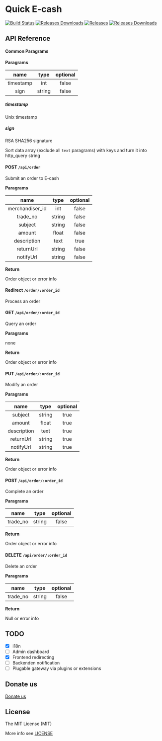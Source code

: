 Quick E-cash
===

[![Build Status](https://img.shields.io/travis/labs7in0/E-cash.svg)](https://travis-ci.org/labs7in0/E-cash)
[![Releases Downloads](https://img.shields.io/github/downloads/labs7in0/E-cash/total.svg)](https://github.com/labs7in0/E-cash/releases)
[![Releases](https://img.shields.io/github/release/labs7in0/E-cash.svg)](https://github.com/labs7in0/E-cash/releases/latest)
[![Releases Downloads](https://img.shields.io/github/downloads/labs7in0/E-cash/latest/total.svg)](https://github.com/labs7in0/E-cash/releases/latest)

## API Reference

#### Common Paragrams

**Paragrams**

| name | type | optional |
|:----:|:----:|:--------:|
|timestamp|int|false|
|sign|string|false|

##### timestamp

Unix timestamp

##### sign

RSA SHA256 signature

Sort data array (exclude all `text` paragrams) with keys and turn it into http_query string

#### POST `/api/order`
Submit an order to E-cash

**Paragrams**

| name | type | optional |
|:----:|:----:|:--------:|
|merchandiser_id|int|false|
|trade_no|string|false|
|subject|string|false|
|amount|float|false|
|description|text|true|
|returnUrl|string|false|
|notifyUrl|string|false|

**Return**

Order object or error info

#### Redirect `/order/:order_id`
Process an order

#### GET `/api/order/:order_id`
Query an order

**Paragrams**

none

**Return**

Order object or error info

#### PUT `/api/order/:order_id`
Modify an order

**Paragrams**

| name | type | optional |
|:----:|:----:|:--------:|
|subject|string|true|
|amount|float|true|
|description|text|true|
|returnUrl|string|true|
|notifyUrl|string|true|

**Return**

Order object or error info

#### POST `/api/order/:order_id`
Complete an order

**Paragrams**

| name | type | optional |
|:----:|:----:|:--------:|
|trade_no|string|false|

**Return**

Order object or error info

#### DELETE `/api/order/:order_id`
Delete an order

**Paragrams**

| name | type | optional |
|:----:|:----:|:--------:|
|trade_no|string|false|

**Return**

Null or error info

## TODO
- [x] i18n
- [ ] Admin dashboard
- [x] Frontend redirecting
- [ ] Backenden notification
- [ ] Plugable gateway via plugins or extensions

## Donate us

[Donate us](https://7in0.me/#donate)

## License
 The MIT License (MIT)

 More info see [LICENSE](LICENSE)
